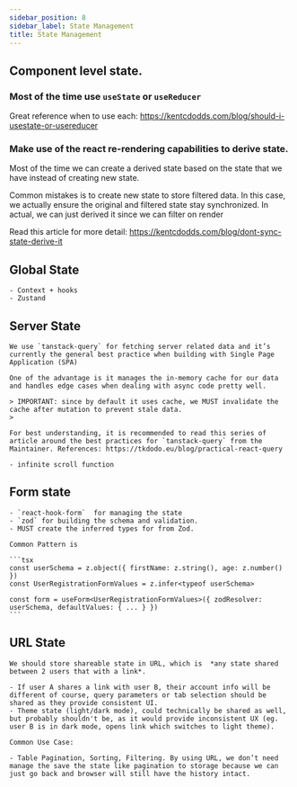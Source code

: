 ```yaml
---
sidebar_position: 8
sidebar_label: State Management
title: State Management
---
```


## Component level state.
### Most of the time use `useState`  or `useReducer`

Great reference when to use each: https://kentcdodds.com/blog/should-i-usestate-or-usereducer

### Make use of the react re-rendering capabilities to derive state.

Most of the time we can create a derived state based on the state that we have instead of creating new state.

Common mistakes is to create new state to store filtered data. In this case, we actually ensure the original and filtered state stay synchronized. In actual, we can just derived it since we can filter on render 

Read this article for more detail: https://kentcdodds.com/blog/dont-sync-state-derive-it
        
## Global State
    - Context + hooks
    - Zustand

## Server State
    
    We use `tanstack-query` for fetching server related data and it’s currently the general best practice when building with Single Page Application (SPA)
    
    One of the advantage is it manages the in-memory cache for our data and handles edge cases when dealing with async code pretty well.
    
    > IMPORTANT: since by default it uses cache, we MUST invalidate the cache after mutation to prevent stale data.
    > 
    
    For best understanding, it is recommended to read this series of article around the best practices for `tanstack-query` from the Maintainer. References: https://tkdodo.eu/blog/practical-react-query
    
    - infinite scroll function
    
## Form state
    - `react-hook-form`  for managing the state
    - `zod` for building the schema and validation.
    - MUST create the inferred types for from Zod.
    
    Common Pattern is
    
    ```tsx
    const userSchema = z.object({ firstName: z.string(), age: z.number() })
    const UserRegistrationFormValues = z.infer<typeof userSchema>
    
    const form = useForm<UserRegistrationFormValues>({ zodResolver: userSchema, defaultValues: { ... } })
    ```
    
## URL State
    
    We should store shareable state in URL, which is  *any state shared between 2 users that with a link*. 
    
    - If user A shares a link with user B, their account info will be different of course, query parameters or tab selection should be shared as they provide consistent UI.
    - Theme state (light/dark mode), could technically be shared as well, but probably shouldn't be, as it would provide inconsistent UX (eg. user B is in dark mode, opens link which switches to light theme).
    
    Common Use Case:
    
    - Table Pagination, Sorting, Filtering. By using URL, we don’t need manage the save the state like pagination to storage because we can just go back and browser will still have the history intact.